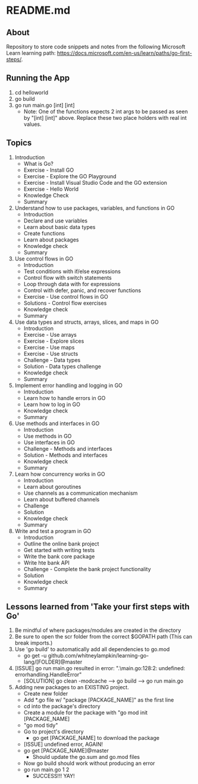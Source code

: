 # README.md

## About

Repository to store code snippets and notes from the following Microsoft Learn learning path: https://docs.microsoft.com/en-us/learn/paths/go-first-steps/.

## Running the App

1. cd helloworld
1. go build
1. go run main.go [int] [int]
    - Note: One of the functions expects 2 int args to be passed as seen by "[int] [int]" above. Replace these two place holders with real int values.

## Topics

1. Introduction
    - What is Go?
    - Exercise - Install GO
    - Exercise - Explore the GO Playground
    - Exercise - Install Visual Studio Code and the GO extension
    - Exercise - Hello World
    - Knowledge Check
    - Summary
1. Understand how to use packages, variables, and functions in GO
    - Introduction
    - Declare and use variables
    - Learn about basic data types
    - Create functions
    - Learn about packages
    - Knowledge check
    - Summary
1. Use control flows in GO
    - Introduction
    - Test conditions with if/else expressions
    - Control flow with switch statements
    - Loop through data with for expressions
    - Control with defer, panic, and recover functions
    - Exercise - Use control flows in GO
    - Solutions - Control flow exercises
    - Knowledge check
    - Summary
1. Use data types and structs, arrays, slices, and maps in GO
    - Introduction
    - Exercise - Use arrays
    - Exercise - Explore slices
    - Exercise - Use maps
    - Exercise - Use structs
    - Challenge - Data types
    - Solution - Data types challenge
    - Knowledge check
    - Summary
1. Implement error handling and logging in GO
    - Introduction
    - Learn how to handle errors in GO
    - Learn how to log in GO
    - Knowledge check
    - Summary
1. Use methods and interfaces in GO
    - Introduction
    - Use methods in GO
    - Use interfaces in GO
    - Challenge - Methods and interfaces
    - Solution - Methods and interfaces
    - Knowledge check
    - Summary
1. Learn how concurrency works in GO
    - Introduction
    - Learn about goroutines
    - Use channels as a communication mechanism
    - Learn about buffered channels
    - Challenge
    - Solution
    - Knowledge check
    - Summary
1. Write and test a program in GO
    - Introduction
    - Outline the online bank project
    - Get started with writing tests
    - Write the bank core package
    - Write hte bank API
    - Challenge - Complete the bank project functionality
    - Solution
    - Knowledge check
    - Summary

## Lessons learned from 'Take your first steps with Go'

1. Be mindful of where packages/modules are created in the directory
1. Be sure to open the scr folder from the correct $GOPATH path (This can break imports.)
1. Use 'go build' to automatically add all dependencies to go.mod
    - go get -u github.com/whitneylampkin/learning-go-lang/[FOLDER]@master
1. [ISSUE] go run main.go resulted in error: ".\main.go:128:2: undefined: errorhandling.HandleError"
    - [SOLUTION] go clean -modcache --> go build --> go run main.go
1. Adding new packages to an EXISTING project.
    - Create new folder
    - Add *.go file w/ "package [PACKAGE_NAME]" as the first line
    - cd into the package's directory
    - Create a module for the package with "go mod init [PACKAGE_NAME]
    - "go mod tidy"
    - Go to project's directory
        - go get [PACKAGE_NAME] to download the package
    - [ISSUE] undefined error, AGAIN!
    - go get [PACKAGE_NAME]@master
        - Should update the go.sum and go.mod files
    - Now go build should work without producing an error
    - go run main.go 1 2
        - SUCCESS!!! YAY! 
